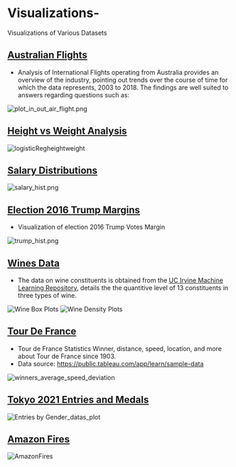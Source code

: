 # Visualizations-

Visualizations of Various Datasets

## [Australian Flights](AustralianFlights/)

-   Analysis of International Flights operating from Australia provides an overview of the industry, pointing out trends over the course of time for which the data represents, 2003 to 2018. The findings are well suited to answers regarding questions such as:

![plot_in_out_air_flight.png](AustralianFlights/plot_in_out_air_flight.png)

## [Height vs Weight Analysis](logisticRegheightweight/)

![logisticRegheightweight](logisticRegheightweight/hei_impr_sex_plot.png)

## [Salary Distributions](sALARYhIST/)

![salary_hist.png](sALARYhIST/salary_hist.png)

## [Election 2016 Trump Margins](TrumpElection2016/)

-   Visualization of election 2016 Trump Votes Margin

![trump_hist.png](TrumpElection2016/trump_hist.png)

## [Wines Data](WINES)

-   The data on wine constituents is obtained from the [UC Irvine Machine Learning Repository](https://archive.ics.uci.edu/dataset/109/wine), details the the quantitive level of 13 constituents in three types of wine.

![Wine Box Plots](./WINES/wine_box_plots.png) ![Wine Density Plots](./WINES/density_plots.png)

## [Tour De France](./TourDeFrance)

-   Tour de France Statistics Winner, distance, speed, location, and more about Tour de France since 1903.
-   Data source: <https://public.tableau.com/app/learn/sample-data>

![winners_average_speed_deviation](./TourDeFrance/plots/winners_average_speed_deviation.jpeg)

## [Tokyo 2021 Entries and Medals](./Tokyo2021)

![Entries by Gender_datas_plot](./Tokyo2021/plots/gender_datas_plot.png)

## [Amazon Fires](./AmazonFires)

![AmazonFires](./AmazonFires/plot/AmazonFires11.png)
